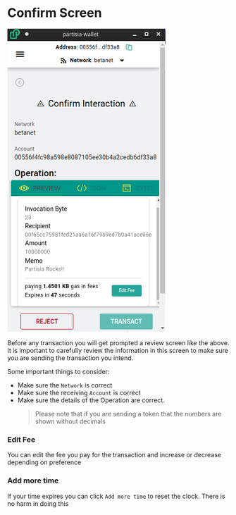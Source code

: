 # Confirm Screen

![wallet confirm](assets/wallet_confirm.png)

Before any transaction you will get prompted a review screen like the above. It is important to carefully review the information in this screen to make sure you are sending the transaction you intend.

Some important things to consider:
* Make sure the `Network` is correct
* Make sure the receiving `Account` is correct
* Make sure the details of the Operation are correct.
    > Please note that if you are sending a token that the numbers are shown without decimals


### Edit Fee
You can edit the fee you pay for the transaction and increase or decrease depending on preference

### Add more time
If your time expires you can click `Add more time` to reset the clock. There is no harm in doing this

